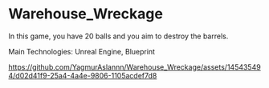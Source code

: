 # Warehouse_Wreckage
In this game, you have 20 balls and you aim to destroy the barrels.

Main Technologies: Unreal Engine, Blueprint

https://github.com/YagmurAslannn/Warehouse_Wreckage/assets/145435494/d02d41f9-25a4-4a4e-9806-1105acdef7d8

